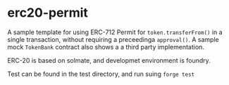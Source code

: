 # erc20-permit
A sample template for using ERC-712 Permit for `token.transferFrom()` in a single transaction, without requiring a preceedinga `approval()`. A sample mock `TokenBank` contract also shows a a third party implementation.

ERC-20 is based on solmate, and developmet environment is foundry.

Test can be found in the test directory, and run suing `forge test`
